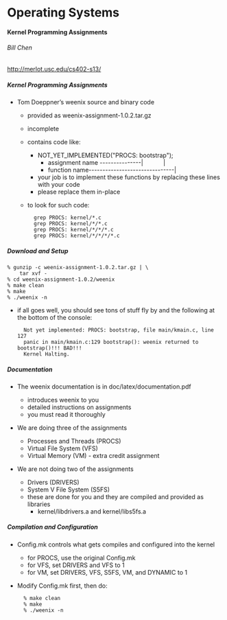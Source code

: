 Operating Systems
=================

#### Kernel Programming Assignments
###### Bill Chen
http://merlot.usc.edu/cs402-s13/

##### Kernel Programming Assignments
* Tom Doeppner’s weenix source and binary code
	- provided as weenix-assignment-1.0.2.tar.gz
	- incomplete
	- contains code like:
		* NOT_YET_IMPLEMENTED("PROCS: bootstrap");
			- assignment name ---------------|&nbsp;&nbsp;&nbsp;&nbsp;&nbsp;&nbsp;&nbsp;&nbsp;&nbsp;&nbsp;&nbsp;&nbsp;|
			- function name-------------------------------|
		* your job is to implement these functions by replacing these lines with your code
		* please replace them in-place
	- to look for such code:


			grep PROCS: kernel/*.c
       		grep PROCS: kernel/*/*.c
       		grep PROCS: kernel/*/*/*.c
       		grep PROCS: kernel/*/*/*/*.c


##### Download and Setup
	% gunzip -c weenix-assignment-1.0.2.tar.gz | \
        tar xvf -
	% cd weenix-assignment-1.0.2/weenix
	% make clean
	% make
	% ./weenix -n
* if all goes well, you should see tons of stuff fly by and the following at the bottom of the console:


		Not yet implemented: PROCS: bootstrap, file main/kmain.c, line 127
		panic in main/kmain.c:129 bootstrap(): weenix returned to bootstrap()!!! BAD!!!
		Kernel Halting.


##### Documentation
* The weenix documentation is in doc/latex/documentation.pdf
	- introduces weenix to you
	- detailed instructions on assignments
	- you must read it thoroughly

* We are doing three of the assignments
	- Processes and Threads (PROCS)
	- Virtual File System (VFS)
	- Virtual Memory (VM) - extra credit assignment

* We are not doing two of the assignments
	- Drivers (DRIVERS)
	- System V File System (S5FS)
	- these are done for you and they are compiled and provided as libraries
		* kernel/libdrivers.a and kernel/libs5fs.a

##### Compilation and Configuration
* Config.mk controls what gets compiles and configured into the kernel
	- for PROCS, use the original Config.mk
	- for VFS, set DRIVERS and VFS to 1
	- for VM, set DRIVERS, VFS, S5FS, VM, and DYNAMIC to 1

* Modify Config.mk first, then do:


		% make clean
    	% make
    	% ./weenix -n
